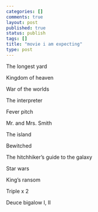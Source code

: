 ```yaml
--- 
categories: []
comments: true
layout: post
published: true
status: publish
tags: []
title: "movie i am expecting"
type: post
---
```

<div id="msgcns!3725CC0EE38B1F6!352" class="bvMsg">The longest yard      

Kingdom of heaven   

War of the worlds

The interpreter

Fever pitch

Mr. and Mrs. Smith

The island

Bewitched

The hitchhiker’s guide to the galaxy


Star wars

King’s ransom

Triple x 2

Deuce bigalow I, II</div>
